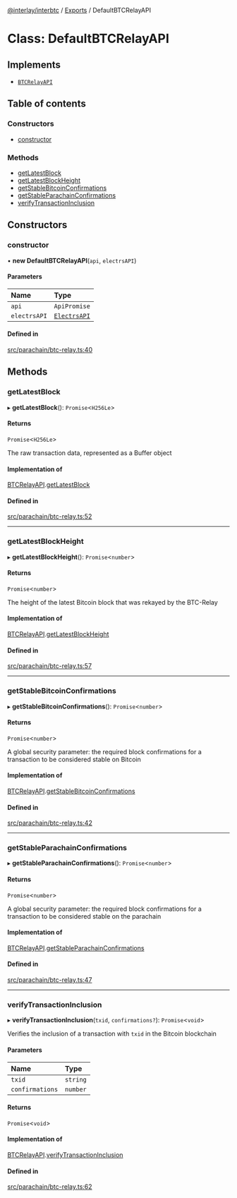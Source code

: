 [@interlay/interbtc](/README.md) / [Exports](/modules.md) / DefaultBTCRelayAPI

# Class: DefaultBTCRelayAPI

## Implements

- [`BTCRelayAPI`](/interfaces/BTCRelayAPI.md)

## Table of contents

### Constructors

- [constructor](/classes/DefaultBTCRelayAPI.md#constructor)

### Methods

- [getLatestBlock](/classes/DefaultBTCRelayAPI.md#getlatestblock)
- [getLatestBlockHeight](/classes/DefaultBTCRelayAPI.md#getlatestblockheight)
- [getStableBitcoinConfirmations](/classes/DefaultBTCRelayAPI.md#getstablebitcoinconfirmations)
- [getStableParachainConfirmations](/classes/DefaultBTCRelayAPI.md#getstableparachainconfirmations)
- [verifyTransactionInclusion](/classes/DefaultBTCRelayAPI.md#verifytransactioninclusion)

## Constructors

### constructor

• **new DefaultBTCRelayAPI**(`api`, `electrsAPI`)

#### Parameters

| Name | Type |
| :------ | :------ |
| `api` | `ApiPromise` |
| `electrsAPI` | [`ElectrsAPI`](/interfaces/ElectrsAPI.md) |

#### Defined in

[src/parachain/btc-relay.ts:40](https://github.com/interlay/interbtc-js/blob/f88be88/src/parachain/btc-relay.ts#L40)

## Methods

### getLatestBlock

▸ **getLatestBlock**(): `Promise`<`H256Le`\>

#### Returns

`Promise`<`H256Le`\>

The raw transaction data, represented as a Buffer object

#### Implementation of

[BTCRelayAPI](/interfaces/BTCRelayAPI.md).[getLatestBlock](/interfaces/BTCRelayAPI.md#getlatestblock)

#### Defined in

[src/parachain/btc-relay.ts:52](https://github.com/interlay/interbtc-js/blob/f88be88/src/parachain/btc-relay.ts#L52)

___

### getLatestBlockHeight

▸ **getLatestBlockHeight**(): `Promise`<`number`\>

#### Returns

`Promise`<`number`\>

The height of the latest Bitcoin block that was rekayed by the BTC-Relay

#### Implementation of

[BTCRelayAPI](/interfaces/BTCRelayAPI.md).[getLatestBlockHeight](/interfaces/BTCRelayAPI.md#getlatestblockheight)

#### Defined in

[src/parachain/btc-relay.ts:57](https://github.com/interlay/interbtc-js/blob/f88be88/src/parachain/btc-relay.ts#L57)

___

### getStableBitcoinConfirmations

▸ **getStableBitcoinConfirmations**(): `Promise`<`number`\>

#### Returns

`Promise`<`number`\>

A global security parameter: the required block confirmations
for a transaction to be considered stable on Bitcoin

#### Implementation of

[BTCRelayAPI](/interfaces/BTCRelayAPI.md).[getStableBitcoinConfirmations](/interfaces/BTCRelayAPI.md#getstablebitcoinconfirmations)

#### Defined in

[src/parachain/btc-relay.ts:42](https://github.com/interlay/interbtc-js/blob/f88be88/src/parachain/btc-relay.ts#L42)

___

### getStableParachainConfirmations

▸ **getStableParachainConfirmations**(): `Promise`<`number`\>

#### Returns

`Promise`<`number`\>

A global security parameter: the required block confirmations
for a transaction to be considered stable on the parachain

#### Implementation of

[BTCRelayAPI](/interfaces/BTCRelayAPI.md).[getStableParachainConfirmations](/interfaces/BTCRelayAPI.md#getstableparachainconfirmations)

#### Defined in

[src/parachain/btc-relay.ts:47](https://github.com/interlay/interbtc-js/blob/f88be88/src/parachain/btc-relay.ts#L47)

___

### verifyTransactionInclusion

▸ **verifyTransactionInclusion**(`txid`, `confirmations?`): `Promise`<`void`\>

Verifies the inclusion of a transaction with `txid` in the Bitcoin blockchain

#### Parameters

| Name | Type |
| :------ | :------ |
| `txid` | `string` |
| `confirmations` | `number` |

#### Returns

`Promise`<`void`\>

#### Implementation of

[BTCRelayAPI](/interfaces/BTCRelayAPI.md).[verifyTransactionInclusion](/interfaces/BTCRelayAPI.md#verifytransactioninclusion)

#### Defined in

[src/parachain/btc-relay.ts:62](https://github.com/interlay/interbtc-js/blob/f88be88/src/parachain/btc-relay.ts#L62)
